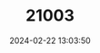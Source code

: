 ---
title: "21003"
category: "Stygobromus parvus"
draft: false
date: 2024-02-22 13:03:50
languages:
  English: ["Minute Cave Amphipod"]
---